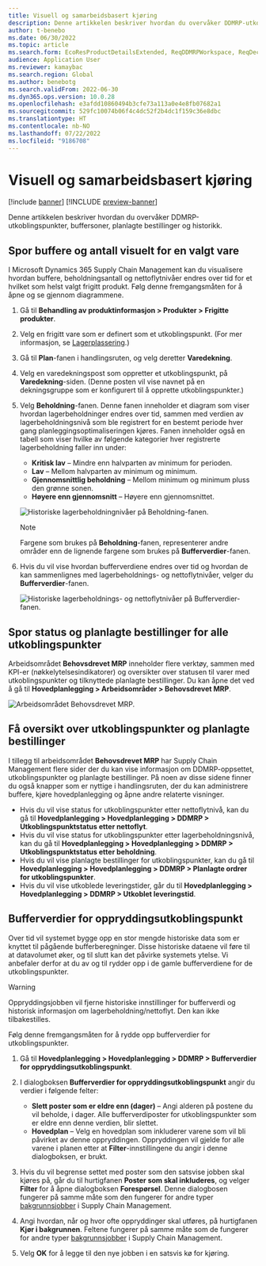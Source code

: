 ```yaml
---
title: Visuell og samarbeidsbasert kjøring
description: Denne artikkelen beskriver hvordan du overvåker DDMRP-utkoblingspunkter, buffersoner, planlagte bestillinger og historikk.
author: t-benebo
ms.date: 06/30/2022
ms.topic: article
ms.search.form: EcoResProductDetailsExtended, ReqDDMRPWorkspace, ReqDecouplingPointsStatusByNetFlow, ReqDecouplingPointStatusByOnHand, ReqPlannedOrderForm, ReqItemDecoupledLeadTime
audience: Application User
ms.reviewer: kamaybac
ms.search.region: Global
ms.author: benebotg
ms.search.validFrom: 2022-06-30
ms.dyn365.ops.version: 10.0.28
ms.openlocfilehash: e3afdd10860494b3cfe73a113a0e4e8fb07682a1
ms.sourcegitcommit: 529fc10074b06f4c4dc52f2b4dc1f159c36e8dbc
ms.translationtype: HT
ms.contentlocale: nb-NO
ms.lasthandoff: 07/22/2022
ms.locfileid: "9186708"
---
```

# <a name="visual-and-collaborative-execution"></a>Visuell og samarbeidsbasert kjøring

[!include [banner](../../includes/banner.md)]
[!INCLUDE [preview-banner](../../includes/preview-banner.md)]

Denne artikkelen beskriver hvordan du overvåker DDMRP-utkoblingspunkter, buffersoner, planlagte bestillinger og historikk.

## <a name="visually-track-buffers-and-quantities-for-a-selected-item"></a>Spor buffere og antall visuelt for en valgt vare

I Microsoft Dynamics 365 Supply Chain Management kan du visualisere hvordan buffere, beholdningsantall og nettoflytnivåer endres over tid for et hvilket som helst valgt frigitt produkt. Følg denne fremgangsmåten for å åpne og se gjennom diagrammene.

1. Gå til **Behandling av produktinformasjon \> Produkter \> Frigitte produkter**.
1. Velg en frigitt vare som er definert som et utkoblingspunkt. (For mer informasjon, se [Lagerplassering](ddmrp-inventory-positioning.md).)
1. Gå til **Plan**-fanen i handlingsruten, og velg deretter **Varedekning**.
1. Velg en varedekningspost som oppretter et utkoblingspunkt, på **Varedekning**-siden. (Denne posten vil vise navnet på en dekningsgruppe som er konfigurert til å opprette utkoblingspunkter.)
1. Velg **Beholdning**-fanen. Denne fanen inneholder et diagram som viser hvordan lagerbeholdninger endres over tid, sammen med verdien av lagerbeholdningsnivå som ble registrert for en bestemt periode hver gang planleggingsoptimaliseringen kjøres. Fanen inneholder også en tabell som viser hvilke av følgende kategorier hver registrerte lagerbeholdning faller inn under:

    - **Kritisk lav** – Mindre enn halvparten av minimum for perioden.
    - **Lav** – Mellom halvparten av minimum og minimum.
    - **Gjennomsnittlig beholdning** – Mellom minimum og minimum pluss den grønne sonen.
    - **Høyere enn gjennomsnitt** – Høyere enn gjennomsnittet.

    ![Historiske lagerbeholdningnivåer på Beholdning-fanen.](media/ddmrp-on-hand-graph.png "Historiske lagerbeholdningnivåer på Beholdning-fanen")

    > [!NOTE]
    > Fargene som brukes på **Beholdning**-fanen, representerer andre områder enn de lignende fargene som brukes på **Bufferverdier**-fanen.

1. Hvis du vil vise hvordan bufferverdiene endres over tid og hvordan de kan sammenlignes med lagerbeholdnings- og nettoflytnivåer, velger du **Bufferverdier**-fanen.

    ![Historiske lagerbeholdnings- og nettoflytnivåer på Bufferverdier-fanen.](media/ddmrp-buffer-values-graph.png "Historiske lagerbeholdnings- og nettoflytnivåer på Bufferverdier-fanen")

## <a name="track-the-status-and-planned-orders-for-all-decoupling-points"></a>Spor status og planlagte bestillinger for alle utkoblingspunkter

Arbeidsområdet **Behovsdrevet MRP** inneholder flere verktøy, sammen med KPI-er (nøkkelytelsesindikatorer) og oversikter over statusen til varer med utkoblingspunkter og tilknyttede planlagte bestillinger. Du kan åpne det ved å gå til **Hovedplanlegging \> Arbeidsområder \> Behovsdrevet MRP**.

![Arbeidsområdet Behovsdrevet MRP.](media/ddmrp-workspace.png "Arbeidsområdet Behovsdrevet MRP")

## <a name="get-overviews-of-decoupling-points-and-planned-orders"></a>Få oversikt over utkoblingspunkter og planlagte bestillinger

I tillegg til arbeidsområdet **Behovsdrevet MRP** har Supply Chain Management flere sider der du kan vise informasjon om DDMRP-oppsettet, utkoblingspunkter og planlagte bestillinger. På noen av disse sidene finner du også knapper som er nyttige i handlingsruten, der du kan administrere buffere, kjøre hovedplanlegging og åpne andre relaterte visninger.

- Hvis du vil vise status for utkoblingspunkter etter nettoflytnivå, kan du gå til **Hovedplanlegging \> Hovedplanlegging \> DDMRP \> Utkoblingspunktstatus etter nettoflyt**.
- Hvis du vil vise status for utkoblingspunkter etter lagerbeholdningsnivå, kan du gå til **Hovedplanlegging \> Hovedplanlegging \> DDMRP \> Utkoblingspunktstatus etter beholdning**.
- Hvis du vil vise planlagte bestillinger for utkoblingspunkter, kan du gå til **Hovedplanlegging \> Hovedplanlegging \> DDMRP \> Planlagte ordrer for utkoblingspunkter**.
- Hvis du vil vise utkoblede leveringstider, går du til **Hovedplanlegging \> Hovedplanlegging \> DDMRP \> Utkoblet leveringstid**.

## <a name="clean-up-decoupling-point-buffer-values"></a>Bufferverdier for oppryddingsutkoblingspunkt

Over tid vil systemet bygge opp en stor mengde historiske data som er knyttet til pågående bufferberegninger. Disse historiske dataene vil føre til at datavolumet øker, og til slutt kan det påvirke systemets ytelse. Vi anbefaler derfor at du av og til rydder opp i de gamle bufferverdiene for de utkoblingspunkter.

> [!WARNING]
> Oppryddingsjobben vil fjerne historiske innstillinger for bufferverdi og historisk informasjon om lagerbeholdning/nettoflyt. Den kan ikke tilbakestilles.

Følg denne fremgangsmåten for å rydde opp bufferverdier for utkoblingspunkter.

1. Gå til **Hovedplanlegging \> Hovedplanlegging \> DDMRP \> Bufferverdier for oppryddingsutkoblingspunkt**.
1. I dialogboksen **Bufferverdier for oppryddingsutkoblingspunkt** angir du verdier i følgende felter:

    - **Slett poster som er eldre enn (dager)** – Angi alderen på postene du vil beholde, i dager. Alle bufferverdiposter for utkoblingspunkter som er eldre enn denne verdien, blir slettet.
    - **Hovedplan** – Velg en hovedplan som inkluderer varene som vil bli påvirket av denne oppryddingen. Oppryddingen vil gjelde for alle varene i planen etter at **Filter**-innstillingene du angir i denne dialogboksen, er brukt.

1. Hvis du vil begrense settet med poster som den satsvise jobben skal kjøres på, går du til hurtigfanen **Poster som skal inkluderes**, og velger **Filter** for å åpne dialogboksen **Forespørsel**. Denne dialogbosen fungerer på samme måte som den fungerer for andre typer [bakgrunnsjobber](../../../fin-ops-core/dev-itpro/sysadmin/batch-processing-overview.md) i Supply Chain Management.
1. Angi hvordan, når og hvor ofte oppryddinger skal utføres, på hurtigfanen **Kjør i bakgrunnen**. Feltene fungerer på samme måte som de fungerer for andre typer [bakgrunnsjobber](../../../fin-ops-core/dev-itpro/sysadmin/batch-processing-overview.md) i Supply Chain Management.
1. Velg **OK** for å legge til den nye jobben i en satsvis kø for kjøring.
